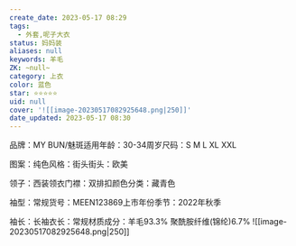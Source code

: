 ```yaml
---
create_date: 2023-05-17 08:29
tags:
  - 外套,呢子大衣
status: 妈妈装
aliases: null
keywords: 羊毛
ZK: ~null~
category: 上衣
color: 蓝色
star: ⭐⭐⭐⭐⭐
uid: null
cover: '![[image-20230517082925648.png|250]]'
date_updated: 2023-05-17 08:30
---
```


品牌：MY BUN/魅斑适用年龄：30-34周岁尺码：S M L XL XXL

图案：纯色风格：街头街头：欧美

领子：西装领衣门襟：双排扣颜色分类：藏青色

袖型：常规货号：MEEN123869上市年份季节：2022年秋季

袖长：长袖衣长：常规材质成分：羊毛93.3% 聚酰胺纤维(锦纶)6.7%
![[image-20230517082925648.png|250]]
